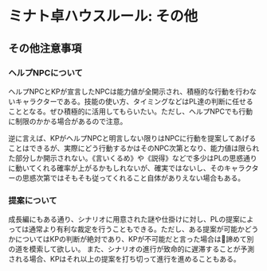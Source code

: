 # ミナト卓ハウスルール: その他

## その他注意事項

### ヘルプNPCについて

ヘルプNPCとKPが宣言したNPCは能力値が全開示され、積極的な行動を行わないキャラクターである。技能の使い方、タイミングなどはPL達の判断に任せることとなる。ぜひ積極的に活用してもらいたい。ただし、ヘルプNPCでも行動に制限のかかる場合があるので注意。

逆に言えば、KPがヘルプNPCと明言しない限りはNPCに行動を提案してあげることはできるが、実際にどう行動するかはそのNPC次第となり、能力値は限られた部分しか開示されない。《言いくるめ》や《説得》などで多少はPLの思惑通りに動いてくれる確率が上がるかもしれないが、確実ではないし、そのキャラクターの思惑次第ではそもそも従ってくれること自体がありえない場合もある。

### 提案について

成長編にもある通り、シナリオに用意された謎や仕掛けに対し、PLの提案によっては通常より有利な裁定を行うこともできる。ただし、ある提案が可能かどうかについてはKPの判断が絶対であり、KPが不可能だと言った場合は諦めて別の道を模索して欲しい。
また、シナリオの進行が致命的に遅滞することが予測される場合、KPはそれ以上の提案を打ち切って進行を進めることもある。
